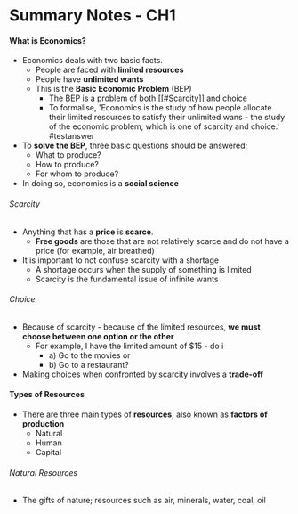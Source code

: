 # Summary Notes - CH1
#### What is Economics?
- Economics deals with two basic facts.
	- People are faced with **limited resources**
	- People have **unlimited wants**
	- This is the **Basic Economic Problem** (BEP)
		- The BEP is a problem of both [[#Scarcity]] and choice
		- To formalise, 'Economics is the study of how people allocate their limited resources to satisfy their unlimited wans - the study of the economic problem, which is one of scarcity and choice.' #testanswer
- To **solve the BEP**, three basic questions should be answered;
	- What to produce?
	- How to produce?
	- For whom to produce?
- In doing so, economics is a **social science**

###### Scarcity
- Anything that has a **price** is **scarce**.
	- **Free goods** are those that are not relatively scarce and do not have a price (for example, air breathed)
- It is important to not confuse scarcity with a shortage
	- A shortage occurs when the supply of something is limited
	- Scarcity is the fundamental issue of infinite wants

###### Choice
- Because of scarcity - because of the limited resources, **we must choose between one option or the other**
	- For example, I have the limited amount of $15 - do i
		- a) Go to the movies or   
		- b) Go to a restaurant?
- Making choices when confronted by scarcity involves a  **trade-off**


#### Types of Resources
- There are three main types of **resources**, also known as **factors of production**
	- Natural
	- Human
	- Capital

###### Natural Resources
- The gifts of nature; resources such as air, minerals, water, coal, oil